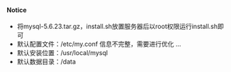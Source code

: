 #### Notice
- 将mysql-5.6.23.tar.gz，install.sh放置服务器后以root权限运行install.sh即可
- 默认配置文件：/etc/my.conf 信息不完整，需要进行优化 ...
- 默认安装位置：/usr/local/mysql
- 默认数据目录：/data
